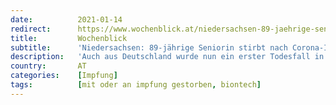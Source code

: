 ```yaml
---
date:          2021-01-14
redirect:      https://www.wochenblick.at/niedersachsen-89-jaehrige-seniorin-stirbt-nach-corona-impfung/
title:         Wochenblick
subtitle:      'Niedersachsen: 89-jährige Seniorin stirbt nach Corona-Impfung'
description:   'Auch aus Deutschland wurde nun ein erster Todesfall in engem zeitlichen Abstand zur Covid-19 Impfung bekannt.'
country:       AT
categories:    [Impfung]
tags:          [mit oder an impfung gestorben, biontech]
---
```

